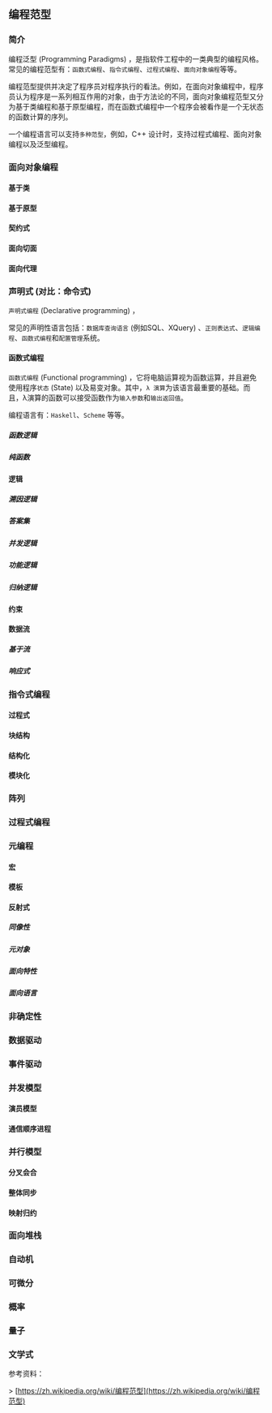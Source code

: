 ## 编程范型 
### 简介

编程泛型 (Programming Paradigms) ，是指软件工程中的一类典型的编程风格。常见的编程范型有：`函数式编程`、`指令式编程`、`过程式编程`、`面向对象编程`等等。

编程范型提供并决定了程序员对程序执行的看法。例如，在面向对象编程中，程序员认为程序是一系列相互作用的对象，由于方法论的不同，面向对象编程范型又分为基于类编程和基于原型编程，而在函数式编程中一个程序会被看作是一个无状态的函数计算的序列。

一个编程语言可以支持`多种范型`，例如，C++ 设计时，支持过程式编程、面向对象编程以及泛型编程。

### 面向对象编程

#### 基于类

#### 基于原型

#### 契约式

#### 面向切面

#### 面向代理

### 声明式 (对比：命令式)

`声明式编程` (Declarative programming) ，

常见的声明性语言包括：`数据库查询语言` (例如SQL、XQuery) 、`正则表达式`、`逻辑编程`、`函数式编程`和`配置管理`系统。

#### 函数式编程

`函数式编程` (Functional programming) ，它将电脑运算视为函数运算，并且避免使用程序`状态` (State) 以及易变对象。其中，`λ 演算`为该语言最重要的基础。而且，λ演算的函数可以接受函数作为`输入参数`和`输出返回值`。

编程语言有：`Haskell`、`Scheme` 等等。

##### 函数逻辑

##### 纯函数

#### 逻辑

##### 溯因逻辑

##### 答案集

##### 并发逻辑

##### 功能逻辑

##### 归纳逻辑

#### 约束

#### 数据流

##### 基于流

##### 响应式

### 指令式编程

#### 过程式

#### 块结构

#### 结构化

#### 模块化

### 阵列

### 过程式编程

### 元编程

#### 宏

#### 模板

#### 反射式

##### 同像性

##### 元对象

##### 面向特性

##### 面向语言

### 非确定性

### 数据驱动

### 事件驱动

### 并发模型

#### 演员模型

#### 通信顺序进程

### 并行模型

#### 分叉会合

#### 整体同步

#### 映射归约

### 面向堆栈

### 自动机

### 可微分

### 概率

### 量子

### 文学式

参考资料：

\> [https://zh.wikipedia.org/wiki/编程范型](https://zh.wikipedia.org/wiki/编程范型)
